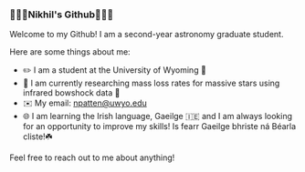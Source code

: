 ### 🦧🦍🦜Nikhil's Github🦜🦍🦧

Welcome to my Github! I am a second-year astronomy graduate student.

Here are some things about me:

- ✏️ I am a student at the University of Wyoming 🤠
- 🔭 I am currently researching mass loss rates for massive stars using infrared bowshock data 🌟
- ✉️ My email: npatten@uwyo.edu
- 🌐 I am learning the Irish language, Gaeilge 🇮🇪 and I am always looking for an opportunity to improve my skills! Is fearr Gaeilge bhriste ná Béarla cliste!☘️

Feel free to reach out to me about anything!
